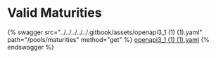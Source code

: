 # Valid Maturities

{% swagger src="../../../../../.gitbook/assets/openapi3_1 (1) (1).yaml" path="/pools/maturities" method="get" %}
[openapi3_1 (1) (1).yaml](<../../../../../.gitbook/assets/openapi3_1 (1) (1).yaml>)
{% endswagger %}
